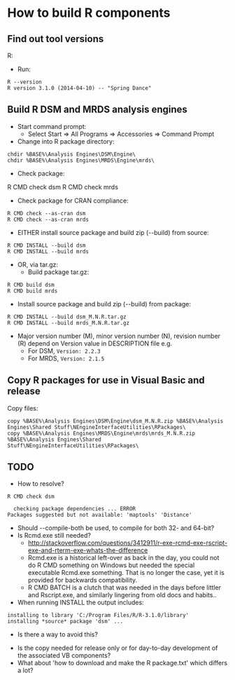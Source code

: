 How to build R components
=========================

Find out tool versions
----------------------

R:

* Run:

<p/>

    R --version
    R version 3.1.0 (2014-04-10) -- "Spring Dance"

Build R DSM and MRDS analysis engines
-------------------------------------

* Start command prompt:
  - Select Start => All Programs => Accessories => Command Prompt
* Change into R package directory:

<p/>

    chdir %BASE%\Analysis Engines\DSM\Engine\
    chdir %BASE%\Analysis Engines\MRDS\Engine\mrds\

* Check package:

<p/>
    R CMD check dsm
    R CMD check mrds

* Check package for CRAN compliance:

<p/>

    R CMD check --as-cran dsm
    R CMD check --as-cran mrds

* EITHER install source package and build zip (--build) from source:

<p/>

    R CMD INSTALL --build dsm
    R CMD INSTALL --build mrds

* OR, via tar.gz:
  - Build package tar.gz:

<p/>

    R CMD build dsm
    R CMD build mrds

   - Install source package and build zip (--build) from package:

<p/>

    R CMD INSTALL --build dsm_M.N.R.tar.gz
    R CMD INSTALL --build mrds_M.N.R.tar.gz

* Major version number (M), minor version number (N), revision number (R) depend on Version value in DESCRIPTION file e.g.
  - For DSM, `Version: 2.2.3`
  - For MRDS, `Version: 2.1.5`

Copy R packages for use in Visual Basic and release
---------------------------------------------------

Copy files:

<p/>

    copy %BASE%\Analysis Engines\DSM\Engine\dsm_M.N.R.zip %BASE%\Analysis Engines\Shared Stuff\NEngineInterfaceUtilities\RPackages\
    copy %BASE%\Analysis Engines\MRDS\Engine\mrds\mrds_M.N.R.zip %BASE%\Analysis Engines\Shared Stuff\NEngineInterfaceUtilities\RPackages\

TODO
----

* How to resolve?

<p/>

    R CMD check dsm

      checking package dependencies ... ERROR
    Packages suggested but not available: 'maptools' 'Distance'

* Should --compile-both be used, to compile for both 32- and 64-bit?
* Is Rcmd.exe still needed?
  - http://stackoverflow.com/questions/3412911/r-exe-rcmd-exe-rscript-exe-and-rterm-exe-whats-the-difference
  - Rcmd.exe is a historical left-over as back in the day, you could not do R CMD something on Windows but needed the special executable Rcmd.exe something. That is no longer the case, yet it is provided for backwards compatibility.
  - R CMD BATCH is a clutch that was needed in the days before littler and Rscript.exe, and similarly lingering from old docs and habits..
* When running INSTALL the output includes:

<p/>

    installing to library 'C:/Program Files/R/R-3.1.0/library'
    installing *source* package 'dsm' ...

  - Is there a way to avoid this? 
* Is the copy needed for release only or for day-to-day development of the associated VB components?
* What about 'how to download and make the R package.txt' which differs a lot?
